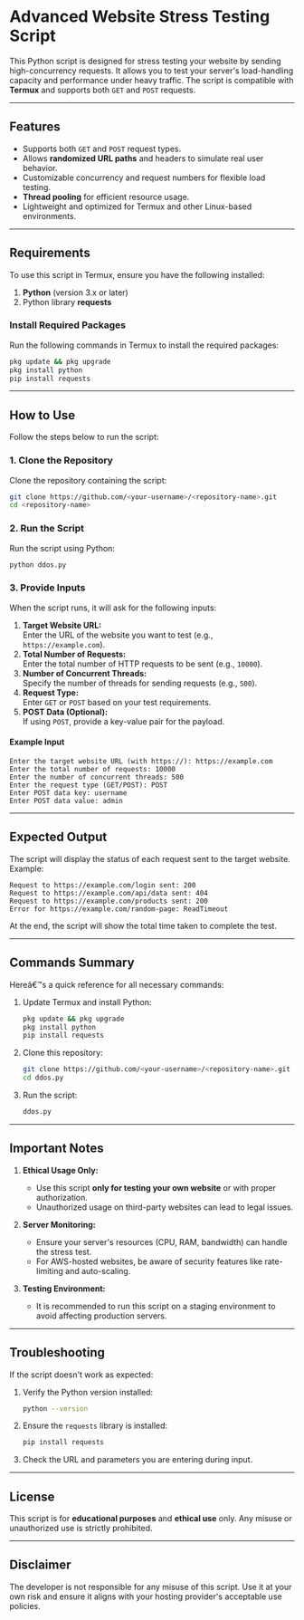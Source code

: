 
# Advanced Website Stress Testing Script

This Python script is designed for stress testing your website by sending high-concurrency requests. It allows you to test your server's load-handling capacity and performance under heavy traffic. The script is compatible with **Termux** and supports both `GET` and `POST` requests.

---

## **Features**
- Supports both `GET` and `POST` request types.
- Allows **randomized URL paths** and headers to simulate real user behavior.
- Customizable concurrency and request numbers for flexible load testing.
- **Thread pooling** for efficient resource usage.
- Lightweight and optimized for Termux and other Linux-based environments.

---

## **Requirements**
To use this script in Termux, ensure you have the following installed:
1. **Python** (version 3.x or later)
2. Python library **requests**

### Install Required Packages
Run the following commands in Termux to install the required packages:
```bash
pkg update && pkg upgrade
pkg install python
pip install requests
```

---

## **How to Use**
Follow the steps below to run the script:

### 1. Clone the Repository
Clone the repository containing the script:
```bash
git clone https://github.com/<your-username>/<repository-name>.git
cd <repository-name>
```

### 2. Run the Script
Run the script using Python:
```bash
python ddos.py
```

### 3. Provide Inputs
When the script runs, it will ask for the following inputs:
1. **Target Website URL:**  
   Enter the URL of the website you want to test (e.g., `https://example.com`).
2. **Total Number of Requests:**  
   Enter the total number of HTTP requests to be sent (e.g., `10000`).
3. **Number of Concurrent Threads:**  
   Specify the number of threads for sending requests (e.g., `500`).
4. **Request Type:**  
   Enter `GET` or `POST` based on your test requirements.
5. **POST Data (Optional):**  
   If using `POST`, provide a key-value pair for the payload.

#### Example Input
```plaintext
Enter the target website URL (with https://): https://example.com
Enter the total number of requests: 10000
Enter the number of concurrent threads: 500
Enter the request type (GET/POST): POST
Enter POST data key: username
Enter POST data value: admin
```

---

## **Expected Output**
The script will display the status of each request sent to the target website. Example:
```plaintext
Request to https://example.com/login sent: 200
Request to https://example.com/api/data sent: 404
Request to https://example.com/products sent: 200
Error for https://example.com/random-page: ReadTimeout
```

At the end, the script will show the total time taken to complete the test.

---

## **Commands Summary**
Hereâ€™s a quick reference for all necessary commands:

1. Update Termux and install Python:
   ```bash
   pkg update && pkg upgrade
   pkg install python
   pip install requests
   ```

2. Clone this repository:
   ```bash
   git clone https://github.com/<your-username>/<repository-name>.git
   cd ddos.py
   ```

3. Run the script:
   ```bash
   ddos.py
   ```

---

## **Important Notes**
1. **Ethical Usage Only:**  
   - Use this script **only for testing your own website** or with proper authorization.  
   - Unauthorized usage on third-party websites can lead to legal issues.

2. **Server Monitoring:**  
   - Ensure your server's resources (CPU, RAM, bandwidth) can handle the stress test.  
   - For AWS-hosted websites, be aware of security features like rate-limiting and auto-scaling.

3. **Testing Environment:**  
   - It is recommended to run this script on a staging environment to avoid affecting production servers.

---

## **Troubleshooting**
If the script doesn't work as expected:
1. Verify the Python version installed:
   ```bash
   python --version
   ```
2. Ensure the `requests` library is installed:
   ```bash
   pip install requests
   ```
3. Check the URL and parameters you are entering during input.

---

## **License**
This script is for **educational purposes** and **ethical use** only. Any misuse or unauthorized use is strictly prohibited.

---

## **Disclaimer**
The developer is not responsible for any misuse of this script. Use it at your own risk and ensure it aligns with your hosting provider's acceptable use policies.
